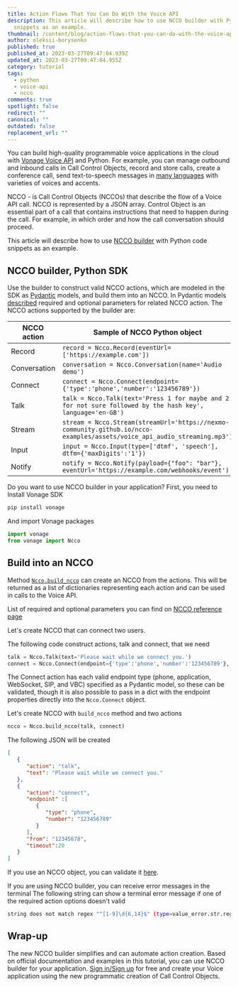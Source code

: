 ```yaml
---
title: Action Flows That You Can Do With the Voice API
description: This article will describe how to use NCCO builder with Python code
  snippets as an example.
thumbnail: /content/blog/action-flows-that-you-can-do-with-the-voice-api/action-flows_python_voiceapis.jpg
author: oleksii-borysenko
published: true
published_at: 2023-03-27T09:47:04.939Z
updated_at: 2023-03-27T09:47:04.955Z
category: tutorial
tags:
  - python
  - voice-api
  - ncco
comments: true
spotlight: false
redirect: ""
canonical: ""
outdated: false
replacement_url: ""
---
```

You can build high-quality programmable voice applications in the cloud with [Vonage Voice API](https://www.vonage.com/communications-apis/voice/) and Python. For example, you can manage outbound and inbound calls in Call Control Objects, record and store calls, create a conference call, send text-to-speech messages in [many languages](https://developer.vonage.com/en/voice/voice-api/concepts/text-to-speech#supported-languages) with varieties of voices and accents.

NCCO - is Call Control Objects (NCCOs) that describe the flow of a Voice API call. NCCO is represented by a JSON array. Control Object is an essential part of a call that contains instructions that need to happen during the call. For example, in which order and how the call conversation should proceed.

This article will describe how to use [NCCO builder](https://github.com/Vonage/vonage-python-sdk#ncco-builder) with Python code snippets as an example.

## NCCO builder, Python SDK

Use the builder to construct valid NCCO actions, which are modeled in the SDK as [Pydantic](https://docs.pydantic.dev/) models, and build them into an NCCO. 
In Pydantic models [described](https://github.com/Vonage/vonage-python-sdk/blob/5458a68765584e54fbdfd26efa99d306c4682290/src/vonage/ncco_builder/ncco.py) required and optional parameters for related NCCO action.
The NCCO actions supported by the builder are:

| NCCO action  | Sample of NCCO Python object                                                                                             |
| ------------ | ------------------------------------------------------------------------------------------------------------------------ |
| Record       | `record = Ncco.Record(eventUrl=['https://example.com'])`                                                                 |
| Conversation | `conversation = Ncco.Conversation(name='Audio demo')`                                                                    |
| Connect      | `connect = Ncco.Connect(endpoint={'type':'phone','number':'123456789'})`                                                 |
| Talk         | `talk = Ncco.Talk(text='Press 1 for maybe and 2 for not sure followed by the hash key', language='en-GB')`               |
| Stream       | `stream = Ncco.Stream(streamUrl='https://nexmo-community.github.io/ncco-examples/assets/voice_api_audio_streaming.mp3')` |
| Input        | `input = Ncco.Input(type=['dtmf', 'speech'], dtfm={'maxDigits':'1'})`                                                    |
| Notify       | `notify = Ncco.Notify(payload={"foo": "bar"}, eventUrl='https://example.com/webhooks/event')`                            |

Do you want to use NCCO builder in your application? First, you need to Install Vonage SDK 

```bash
pip install vonage
```

And import Vonage packages

```python
import vonage
from vonage import Ncco
```

## Build into an NCCO

Method [`Ncco.build_ncco`](https://github.com/Vonage/vonage-python-sdk#build-into-an-ncco) can create an NCCO from the actions. This will be returned as a list of dictionaries representing each action and can be used in calls to the Voice API.

List of required and optional parameters you can find on [NCCO reference page](https://developer.vonage.com/en/voice/voice-api/ncco-reference)

Let's create NCCO that can connect two users.

The following code construct actions, talk and connect, that we need

```python
talk = Ncco.Talk(text='Please wait while we connect you.')
connect = Ncco.Connect(endpoint={'type':'phone','number':'123456789'}, from_ = '12345678', timeout='20')
```

The Connect action has each valid endpoint type (phone, application, WebSocket, SIP, and VBC) specified as a Pydantic model, so these can be validated, though it is also possible to pass in a dict with the endpoint properties directly into the `Ncco.Connect` object.

Let's create NCCO with `build_ncco` method and two actions

```python
ncco = Ncco.build_ncco(talk, connect)
```

The following JSON will be created

```json
[
   {
      "action": "talk",
      "text": "Please wait while we connect you."
   },
   {
      "action": "connect",
      "endpoint" :[
         {
            "type": "phone",
            "number": "123456789"
         }
      ],
      "from": "12345678",
      "timeout":20
   }
]
```

If you use an NCCO object, you can validate it [here](https://dashboard.nexmo.com/voice/playground?adobe_mc=MCMID%3D08826528706681624421971769058934110597%7CMCORGID%3DA8833BC75245AF9E0A490D4D%2540AdobeOrg%7CTS%3D1678744202). 

If you are using NCCO builder, you can receive error messages in the terminal 
The following string can show a terminal error message if one of the required action options doesn't valid

```bash
string does not match regex "^[1-9]\d{6,14}$" (type=value_error.str.regex; pattern=^[1-9]\d{6,14}$)
```

## Wrap-up

The new NCCO builder simplifies and can automate action creation. Based on official documentation and examples in this tutorial, you can use NCCO builder for your application. [Sign in/Sign up](https://developer.vonage.com/en/home) for free and create your Voice application using the new programmatic creation of Call Control Objects.